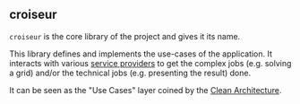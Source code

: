 <!--
SPDX-FileCopyrightText: 2023 Antoine Belvire
SPDX-License-Identifier: GPL-3.0-or-later
-->

## croiseur

`croiseur` is the core library of the project and gives it its name.

This library defines and implements the use-cases of the application. It interacts with various
[service providers](../croiseur-spi) to get the complex jobs (e.g. solving a grid) and/or the
technical jobs (e.g. presenting the result) done.

It can be seen as the "Use Cases" layer coined by
the [Clean Architecture](https://blog.cleancoder.com/uncle-bob/2012/08/13/the-clean-architecture.html).
